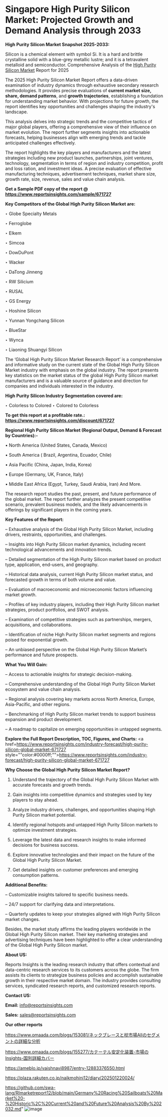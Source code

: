 # Singapore High Purity Silicon Market: Projected Growth and Demand Analysis through 2033

<strong>High Purity Silicon Market Snapshot 2025-2033:</strong>

Silicon is a chemical element with symbol Si. It is a hard and brittle crystalline solid with a blue-grey metallic lustre; and it is a tetravalent metalloid and semiconductor. Comprehensive Analysis of the <a href=https://www.reportsinsights.com/sample/671727>High Purity Silicon Market</a> Report for 2025

The 2025 High Purity Silicon Market Report offers a data-driven examination of industry dynamics through exhaustive secondary research methodologies. It provides precise evaluations of <strong>current market size, share, demand patterns</strong>, and <strong>growth trajectories</strong>, establishing a foundation for understanding market behavior. With projections for future growth, the report identifies key opportunities and challenges shaping the industry's landscape.

This analysis delves into strategic trends and the competitive tactics of major global players, offering a comprehensive view of their influence on market evolution. The report further segments insights into actionable forecasts, helping businesses align with emerging trends and tackle anticipated challenges effectively.

The report highlights the key players and manufacturers and the latest strategies including new product launches, partnerships, joint ventures, technology, segmentation in terms of region and industry competition, profit and loss ration, and investment ideas. A precise evaluation of effective manufacturing techniques, advertisement techniques, market share size, growth rate, size, revenue, sales and value chain analysis.

<strong>Get a Sample PDF copy of the report @ <a href=https://www.reportsinsights.com/sample/671727 style=color:#0000ff;>https://www.reportsinsights.com/sample/671727</a></strong>

<strong>Key Competitors of the Global High Purity Silicon Market are:</strong>

‣ Globe Specialty Metals

‣ Ferroglobe

‣ Elkem

‣ Simcoa

‣ DowDuPont

‣ Wacker

‣ DaTong Jinneng

‣ RW Silicium

‣ RUSAL

‣ GS Energy

‣ Hoshine Silicon

‣ Yunnan Yongchang Silicon

‣ BlueStar

‣ Wynca

‣ Liaoning Shuangyi Silicon

The ‘Global High Purity Silicon Market Research Report’ is a comprehensive and informative study on the current state of the Global High Purity Silicon Market industry with emphasis on the global industry. The report presents key statistics on the market status of the global High Purity Silicon market manufacturers and is a valuable source of guidance and direction for companies and individuals interested in the industry.

<strong>High Purity Silicon Industry Segmentation covered are:</strong>

‣ Colorless to Colored
‣ Colored to Colorless

<strong>To get this report at a profitable rate.: <a href=https://www.reportsinsights.com/discount/671727 style=color:#0000ff;>https://www.reportsinsights.com/discount/671727</a></strong>

<strong>Regional High Purity Silicon Market (Regional Output, Demand &amp; Forecast by Countries):-</strong>

• North America (United States, Canada, Mexico)

• South America ( Brazil, Argentina, Ecuador, Chile)

• Asia Pacific (China, Japan, India, Korea)

• Europe (Germany, UK, France, Italy)

• Middle East Africa (Egypt, Turkey, Saudi Arabia, Iran) And More.

The research report studies the past, present, and future performance of the global market. The report further analyzes the present competitive scenario, prevalent business models, and the likely advancements in offerings by significant players in the coming years.

<strong>Key Features of the Report:</strong>

– Exhaustive analysis of the Global High Purity Silicon Market, including drivers, restraints, opportunities, and challenges.

– Insights into High Purity Silicon market dynamics, including recent technological advancements and innovation trends.

– Detailed segmentation of the High Purity Silicon market based on product type, application, end-users, and geography.

– Historical data analysis, current High Purity Silicon market status, and forecasted growth in terms of both volume and value.

– Evaluation of macroeconomic and microeconomic factors influencing market growth.

– Profiles of key industry players, including their High Purity Silicon market strategies, product portfolios, and SWOT analysis.

– Examination of competitive strategies such as partnerships, mergers, acquisitions, and collaborations.

– Identification of niche High Purity Silicon market segments and regions poised for exponential growth.

– An unbiased perspective on the Global High Purity Silicon Market’s performance and future prospects.

<strong>What You Will Gain:</strong>

– Access to actionable insights for strategic decision-making.

– Comprehensive understanding of the Global High Purity Silicon Market ecosystem and value chain analysis.

– Regional analysis covering key markets across North America, Europe, Asia-Pacific, and other regions.

– Benchmarking of High Purity Silicon market trends to support business expansion and product development.

– A roadmap to capitalize on emerging opportunities in untapped segments.

<strong>Explore the Full Report Description, TOC, Figures, and Charts:</strong>
<a href=https://www.reportsinsights.com/industry-forecast/high-purity-silicon-global-market-671727 style=""color:#0000ff;"">https://www.reportsinsights.com/industry-forecast/high-purity-silicon-global-market-671727</a>

<strong>Why Choose the Global High Purity Silicon Market Report?</strong>

1. Understand the trajectory of the Global High Purity Silicon Market with accurate forecasts and growth trends.

2. Gain insights into competitive dynamics and strategies used by key players to stay ahead.

3. Analyze industry drivers, challenges, and opportunities shaping High Purity Silicon market potential.

4. Identify regional hotspots and untapped High Purity Silicon markets to optimize investment strategies.

5. Leverage the latest data and research insights to make informed decisions for business success.

6. Explore innovative technologies and their impact on the future of the Global High Purity Silicon Market.

7. Get detailed insights on customer preferences and emerging consumption patterns.

<strong>Additional Benefits:</strong>

– Customizable insights tailored to specific business needs.

– 24/7 support for clarifying data and interpretations.

– Quarterly updates to keep your strategies aligned with High Purity Silicon market changes.

Besides, the market study affirms the leading players worldwide in the Global High Purity Silicon market. Their key marketing strategies and advertising techniques have been highlighted to offer a clear understanding of the Global High Purity Silicon market.

<strong><strong>About US</strong>:</strong>

Reports Insights is the leading research industry that offers contextual and data-centric research services to its customers across the globe. The firm assists its clients to strategize business policies and accomplish sustainable growth in their respective market domain. The industry provides consulting services, syndicated research reports, and customized research reports.

<strong>Contact US:</strong>

<p class=><b>Email:</b> <a href=mailto:info@reportsinsights.com>info@reportsinsights.com</a></p>
<p class=><b>Sales:</b> <a href=mailto:sales@reportsinsights.com>sales@reportsinsights.com</a></p>

<strong>Our other reports</strong>

<a href=https://www.omaada.com/blogs/153081/ネックブレースと枕市場Allのセグメントの詳細な分析>https://www.omaada.com/blogs/153081/ネックブレースと枕市場Allのセグメントの詳細な分析</a>

<a href=https://www.omaada.com/blogs/155277/カテーテル安定化装置-市場のInsights-国別詳細カバー>https://www.omaada.com/blogs/155277/カテーテル安定化装置-市場のInsights-国別詳細カバー</a>

<a href=https://ameblo.jp/vaishnavi8987/entry-12883376550.html>https://ameblo.jp/vaishnavi8987/entry-12883376550.html</a>

<a href=https://plaza.rakuten.co.jp/naikmohini12/diary/202501220024/>https://plaza.rakuten.co.jp/naikmohini12/diary/202501220024/</a>

<a href=https://github.com/swa-lang/RImarketreport12/blob/main/Germany%20Racing%20Sailboats%20Market%20-%20Historic%2C%20Current%20and%20Future%20Analysis%20By%202032.md>https://github.com/swa-lang/RImarketreport12/blob/main/Germany%20Racing%20Sailboats%20Market%20-%20Historic%2C%20Current%20and%20Future%20Analysis%20By%202032.md</a>"
![image](https://github.com/user-attachments/assets/912115b5-ac46-4185-b0a8-ac7169fc24c9)
